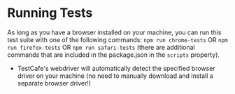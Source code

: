 # Running Tests
As long as you have a browser installed on your machine, you can run this test suite with one of the following commands:
`npm run chrome-tests` OR `npm run firefox-tests` OR `npm run safari-tests` (there are additional commands that are included in the package.json in the `scripts` property).
- TestCafe's webdriver will automatically detect the specified browser driver on your machine (no need to manually download and install a separate browser driver!)
